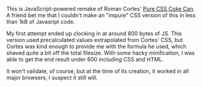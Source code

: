 This is JavaScript-powered remake of Roman Cortes' [Pure CSS Coke Can](http://www.romancortes.com/ficheros/css-coke.html). A friend bet me that I couldn't make an "impure" CSS version of this in less than 1kB of Javasript code. 

My first attempt ended up clocking in at around 800 bytes of JS. This version used precalculated values extrapolated from Cortes' CSS, but Cortes was kind enough to provide me with the formula he used, which shaved quite a bit off the total filesize. With some hacky minification, I was able to get the end result under 600 *including* CSS and HTML. 

It won't validate, of course, but at the time of its creation, it worked in all major browsers, I suspect it still will.